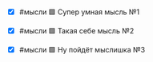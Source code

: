 - [x] #мысли 🟩 Супер умная мысль №1
- [x] #мысли 🟩 Такая себе мысль №2
- [x] #мысли 🟩 Ну пойдёт мыслишка №3

